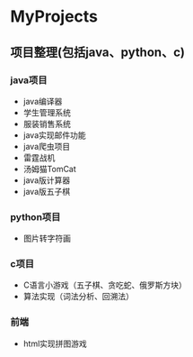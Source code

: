 # MyProjects

## 项目整理(包括java、python、c)


### java项目

- java编译器
- 学生管理系统
- 服装销售系统
- java实现邮件功能
- java爬虫项目
- 雷霆战机
- 汤姆猫TomCat
- java版计算器
- java版五子棋

### python项目

- 图片转字符画

### c项目

- C语言小游戏（五子棋、贪吃蛇、俄罗斯方块）
- 算法实现（词法分析、回溯法）

### 前端

- html实现拼图游戏